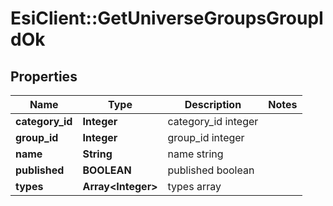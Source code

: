 # EsiClient::GetUniverseGroupsGroupIdOk

## Properties
Name | Type | Description | Notes
------------ | ------------- | ------------- | -------------
**category_id** | **Integer** | category_id integer | 
**group_id** | **Integer** | group_id integer | 
**name** | **String** | name string | 
**published** | **BOOLEAN** | published boolean | 
**types** | **Array&lt;Integer&gt;** | types array | 



